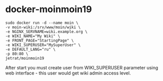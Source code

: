 # docker-moinmoin19

```
sudo docker run -d --name moin \
-v moin-wiki:/srv/www/moin/wiki \
-e NGINX_SERVNAME=wiki.example.org \
-e WIKI_NAME="My Wiki" \
-e FRONT_PAGE="StartingPage" \
-e WIKI_SUPERUSER="MySuperUser" \
-e DEFAULT_LANG="ru" \
-p 80:80 \
jetrat/moinmoin19
```

After start you must create user from WIKI_SUPERUSER parameter using web interface - this user would get wiki admin access level.

